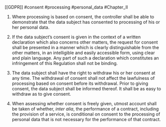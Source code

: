 [[GDPR]] #consent  #processing #personal_data  #Chapter_II


1. Where processing is based on consent, the controller shall be able to demonstrate that the data subject has consented to processing of his or her personal data.

2. If the data subject’s consent is given in the context of a written declaration which also concerns other matters, the request for consent shall be presented in a manner which is clearly distinguishable from the other matters, in an intelligible and easily accessible form, using clear and plain language. Any part of such a declaration which constitutes an infringement of this Regulation shall not be binding.

3. The data subject shall have the right to withdraw his or her consent at any time. The withdrawal of consent shall not affect the lawfulness of processing based on consent before its withdrawal. Prior to giving consent, the data subject shall be informed thereof. It shall be as easy to withdraw as to give consent.

4. When assessing whether consent is freely given, utmost account shall be taken of whether, *inter alia*, the performance of a contract, including the provision of a service, is conditional on consent to the processing of personal data that is not necessary for the performance of that contract.




